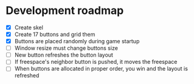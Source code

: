 # Development roadmap
- [x] Create skel
- [x] Create 17 buttons and grid them
- [x] Buttons are placed randomly during game startup
- [ ] Window resize must change buttons size
- [ ] New button refreshes the button layout
- [ ] If freespace's neighbor button is pushed, it moves the freespace
- [ ] When buttons are allocated in proper order, you win and the layout is refreshed
